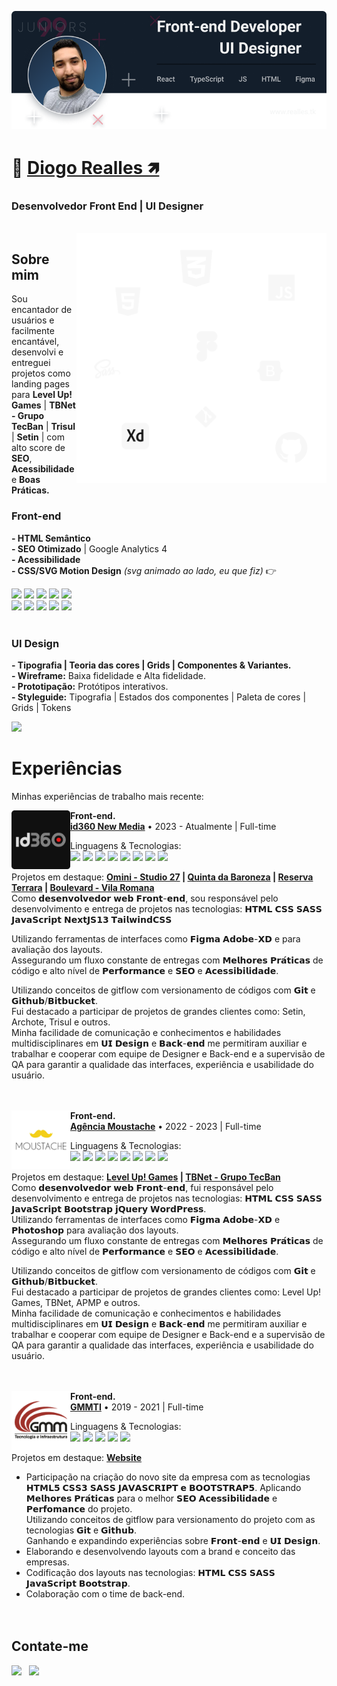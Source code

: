 [![Diogo Realles](./img/banner-02.png)](https://diogorealles.github.io/)

# 👋 <b>[Diogo Realles 🡽](https://www.linkedin.com/in/diogorealles)</b>
### <b>Desenvolvedor Front End</b> | <b>UI Designer</b>
<br />


<img src="./img/languages-2.svg" min-width="400" max-width="400" width="400" align="right" alt="badges languages">

## <b>Sobre mim</b>
Sou encantador de usuários e facilmente encantável, <br />
desenvolvi e entreguei projetos como <br />
landing pages para <b>Level Up! Games</b> | <b>TBNet - Grupo TecBan</b> | <b>Trisul</b> | <b>Setin</b> | com alto score de <b>SEO</b>, <b>Acessibilidade</b> e <b>Boas Práticas.</b>
### <b>Front-end</b>
 <b>- HTML Semântico</b> <br />
 <b>- SEO Otimizado</b> | Google Analytics 4 <br />
 <b>- Acessibilidade</b> <br />
 <b>- CSS/SVG Motion Design</b> _(svg animado ao lado, eu que fiz)_ 👉
  
<div>
  <img src="https://img.shields.io/badge/HTML5-000000?style=for-the-badge&logo=html5&logoColor=ffffff" />
  <img src="https://img.shields.io/badge/CSS3-000000?style=for-the-badge&logo=css3&logoColor=ffffff" />
  <img src="https://img.shields.io/badge/sass-000000?style=for-the-badge&logo=sass&logoColor=ffffff" />
  <img src="https://img.shields.io/badge/Bootstrap-000000?style=for-the-badge&logo=bootstrap&logoColor=ffffff" />
  <img src="https://img.shields.io/badge/JavaScript-000000?style=for-the-badge&logo=javascript&logoColor=ffffff" />
</div>
<div>
  <img src="https://img.shields.io/badge/React-000000?style=for-the-badge&logo=react&logoColor=ffffff" />
  <img src="https://img.shields.io/badge/TypeScript-000000?style=for-the-badge&logo=typescript&logoColor=ffffff" />
  <img src="https://img.shields.io/badge/Git-000000?style=for-the-badge&logo=git&logoColor=ffffff" />
  <img src="https://img.shields.io/badge/Github-000000?style=for-the-badge&logo=github&logoColor=ffffff" />
  <img src="https://img.shields.io/badge/VS%20Code-000000.svg?style=for-the-badge&logo=visual-studio-code&logoColor=ffffff" />
</div>
<br />

### <b>UI Design</b>
 <b>- Tipografia | Teoria das cores | Grids | Componentes & Variantes.</b> <br />
 <b>- Wireframe:</b> Baixa fidelidade e Alta fidelidade. <br />
 <b>- Prototipação:</b> Protótipos interativos. <br />
 <b>- Styleguide:</b> Tipografia | Estados dos componentes | Paleta de cores | Grids | Tokens <br />
 
 <div>
   <img src="https://img.shields.io/badge/Figma-000000?style=for-the-badge&logo=figma&logoColor=ffffff" />
 </div>

<!-- 
## <b>Cursos e Projetos</b>
<table>
  <thead>
    <tr>
      <th>Curso / Projetos</th>
      <th>Descrição</th>
      <th>Ver mais</th>
    </tr>
  </thead>

  <tbody>
    <tr>
      <td>

![B7Web](./img/b7web.svg)
      </td>
      <td>
        <b>[B7Web](https://github.com/DiogoRealles/course-projects)</b><br>
        Curso de Front-end e Web Design.
      </td>
      <td>
        <b>[B7Web](https://github.com/DiogoRealles/course-projects)</b><br>
      </td>
    </tr>
    <tr>
      <td>

![Origamid](./img/origamid.svg)
      </td>
      <td>
        <b>[Origamid](https://github.com/DiogoRealles/courses/tree/develop/origamid)</b><br>
        Curso de Front-end e Web Design.
      </td>
      <td>
        <b>[Origamid](https://github.com/DiogoRealles/courses/tree/develop/origamid)</b><br>
      </td>
    </tr>
    <tr>
      <td>
![Rocketseat](./img/rocketseat-origim.svg)
      </td>
      <td>
        <b>[Rocketseat](https://github.com/DiogoRealles/courses/tree/develop/rocketseat)</b><br>
        Plataforma completa de aprendizado contínuo em programação.
      </td>
      <td>
        <b>[Rocketseat](https://github.com/DiogoRealles/courses/tree/develop/rocketseat)</b><br>
      </td>
    </tr>
    <tr>
      <td>
![Matheus Battisti](https://raw.githubusercontent.com/DiogoRealles/diogorealles/develop/img/hdc.svg)
      </td>
      <td>
        <b>[Matheus Battisti](https://github.com/DiogoRealles/courses/tree/develop/hora-de-codar)</b><br>
        Capacitar quem deseja ser desenvolvedor/programador para o mercado de trabalho.
      </td>
      <td>
        <b>[Matheus Battisti](https://github.com/DiogoRealles/courses/tree/develop/hora-de-codar)</b><br>
      </td>
    </tr>
    <tr>
      <td>
![Projects](./img/projects.svg)
      </td>
      <td>
        <b>[Projetos](https://github.com/DiogoRealles/courses/tree/develop/projects)</b><br>
        Meus projetos pessoais, redesign de layouts.
      </td>
      <td>
        <b>[Projetos](https://github.com/DiogoRealles/courses/tree/develop/projects)</b><br>
      </td>
    </tr>
  </tbody>
</table>
<br><br><br>

-->
<!-- 
## <b>Linguagens e Ferramentas</b>:
<div style="display: inline_block; text-decoration: none; margin-bottom: 30px"><br>
  
  ![HTML](./img/html.svg) &nbsp;
  ![CSS](./img/css.svg) &nbsp;
  ![SASS](./img/sass.svg) &nbsp;
  ![Bootstrap](./img/bootstrap.svg) &nbsp;
  ![JS](./img/js.svg) &nbsp;
  ![JS](./img/react.svg) &nbsp;
  ![JS](./img/ts.svg) &nbsp;
  ![Git](./img/git.svg) &nbsp;
  ![Github](./img/github.svg) &nbsp;
  ![VSCode](./img/vscode.svg) &nbsp;
  ![Figma](./img/figma.svg) &nbsp;

</div>
<br />

-->

<div>
 
 # <b>Experiências</b>

 Minhas experiências de trabalho mais recente:
 
 [<img style="margin-right: 10" align="left" height="94px" width="94px" alt="Nubank" src="./img/logo-03.png"/>](https://nubank.com.br/)
 
 **Front-end.**<br/>
 [**id360 New Media**](https://www.id360.com.br/) • 2023 - Atualmente | Full-time
 
 Linguagens & Tecnologias:<br/>
  <img src="https://img.shields.io/badge/HTML5-000000?style=for-the-badge&logo=html5&logoColor=ffffff" />
  <img src="https://img.shields.io/badge/CSS3-000000?style=for-the-badge&logo=css3&logoColor=ffffff" />
  <img src="https://img.shields.io/badge/Sass-000000?style=for-the-badge&logo=sass&logoColor=ffffff" />
  <img src="https://img.shields.io/badge/TailwindCSS-000000?style=for-the-badge&logo=tailwindcss&logoColor=ffffff" />
  <img src="https://img.shields.io/badge/JavaScript-000000?style=for-the-badge&logo=javascript&logoColor=ffffff" />
  <img src="https://img.shields.io/badge/TypeScript-000000?style=for-the-badge&logo=typescript&logoColor=ffffff" />
  <img src="https://img.shields.io/badge/Next.JS-000000?style=for-the-badge&logo=nextdotjs&logoColor=ffffff" />
  <img src="https://img.shields.io/badge/Figma-000000?style=for-the-badge&logo=figma&logoColor=ffffff" />
 
 Projetos em destaque: <b>[Omini - Studio 27](https://lp-studio27.vercel.app/) | [Quinta da Baroneza](https://planodiretor-baroneza.vercel.app/) | [Reserva Terrara](https://www.reservaterrara.com.br/) | [Boulevard - Vila Romana](https://www.boulevardvilaromana.com.br/)</b><br />
 Como 𝗱𝗲𝘀𝗲𝗻𝘃𝗼𝗹𝘃𝗲𝗱𝗼𝗿 𝘄𝗲𝗯 𝗙𝗿𝗼𝗻𝘁-𝗲𝗻𝗱, sou responsável pelo desenvolvimento e entrega de projetos nas tecnologias: 𝗛𝗧𝗠𝗟 𝗖𝗦𝗦 𝗦𝗔𝗦𝗦 𝗝𝗮𝘃𝗮𝗦𝗰𝗿𝗶𝗽𝘁 𝗡𝗲𝘅𝘁𝗝𝗦𝟭𝟯 𝗧𝗮𝗶𝗹𝘄𝗶𝗻𝗱𝗖𝗦𝗦
 <br/>

Utilizando ferramentas de interfaces como 𝗙𝗶𝗴𝗺𝗮 𝗔𝗱𝗼𝗯𝗲-𝗫𝗗 e para avaliação dos layouts.<br/>
Assegurando um fluxo constante de entregas com 𝗠𝗲𝗹𝗵𝗼𝗿𝗲𝘀 𝗣𝗿𝗮́𝘁𝗶𝗰𝗮𝘀 de código e alto nível de 𝗣𝗲𝗿𝗳𝗼𝗿𝗺𝗮𝗻𝗰𝗲 e 𝗦𝗘𝗢 e 𝗔𝗰𝗲𝘀𝘀𝗶𝗯𝗶𝗹𝗶𝗱𝗮𝗱𝗲.<br/>
 
Utilizando conceitos de gitflow com versionamento de códigos com 𝗚𝗶𝘁 e 𝗚𝗶𝘁𝗵𝘂𝗯/𝗕𝗶𝘁𝗯𝘂𝗰𝗸𝗲𝘁.<br/>
Fui destacado a participar de projetos de grandes clientes como: Setin, Archote, Trisul e outros.<br/>
Minha facilidade de comunicação e conhecimentos e habilidades multidisciplinares em 𝗨𝗜 𝗗𝗲𝘀𝗶𝗴𝗻 e 𝗕𝗮𝗰𝗸-𝗲𝗻𝗱 me permitiram auxiliar e trabalhar e cooperar com equipe de Designer e Back-end e a supervisão de QA para garantir a qualidade das interfaces, experiência e usabilidade do usuário.<br/>
 <br/> <br/>
 
 [<img style="margin-right: 10" align="left" height="94px" width="94px" alt="Agência Moustache" src="./img/logo-02.png"/>](https://nubank.com.br/)
 
 **Front-end.**<br/>
 [**Agência Moustache**](https://www.br.leveluplatam.com/marketing/) • 2022 - 2023 | Full-time
 
 Linguagens & Tecnologias:<br/>
  <img src="https://img.shields.io/badge/HTML5-000000?style=for-the-badge&logo=html5&logoColor=ffffff" />
  <img src="https://img.shields.io/badge/CSS3-000000?style=for-the-badge&logo=css3&logoColor=ffffff" />
  <img src="https://img.shields.io/badge/Sass-000000?style=for-the-badge&logo=sass&logoColor=ffffff" />
  <img src="https://img.shields.io/badge/Bootstrap-000000?style=for-the-badge&logo=bootstrap&logoColor=ffffff" />
  <img src="https://img.shields.io/badge/JavaScript-000000?style=for-the-badge&logo=javascript&logoColor=ffffff" />
  <img src="https://img.shields.io/badge/WordPress-000000?style=for-the-badge&logo=Wordpress&logoColor=ffffff" />
  <img src="https://img.shields.io/badge/jquery-000000?style=for-the-badge&logo=jquery&logoColor=ffffff" />
  <img src="https://img.shields.io/badge/Figma-000000?style=for-the-badge&logo=figma&logoColor=ffffff" />
 
 Projetos em destaque: <b>[Level Up! Games](https://br.leveluplatam.com/marketing/) | [TBNet - Grupo TecBan](https://www.tbnet.com.br/)</b> <br />
 Como 𝗱𝗲𝘀𝗲𝗻𝘃𝗼𝗹𝘃𝗲𝗱𝗼𝗿 𝘄𝗲𝗯 𝗙𝗿𝗼𝗻𝘁-𝗲𝗻𝗱, fui responsável pelo desenvolvimento e entrega de projetos nas tecnologias: 𝗛𝗧𝗠𝗟 𝗖𝗦𝗦 𝗦𝗔𝗦𝗦 𝗝𝗮𝘃𝗮𝗦𝗰𝗿𝗶𝗽𝘁 𝗕𝗼𝗼𝘁𝘀𝘁𝗿𝗮𝗽 𝗷𝗤𝘂𝗲𝗿𝘆 𝗪𝗼𝗿𝗱𝗣𝗿𝗲𝘀𝘀.<br/>
Utilizando ferramentas de interfaces como 𝗙𝗶𝗴𝗺𝗮 𝗔𝗱𝗼𝗯𝗲-𝗫𝗗 e 𝗣𝗵𝗼𝘁𝗼𝘀𝗵𝗼𝗽 para avaliação dos layouts.<br/>
Assegurando um fluxo constante de entregas com 𝗠𝗲𝗹𝗵𝗼𝗿𝗲𝘀 𝗣𝗿𝗮́𝘁𝗶𝗰𝗮𝘀 de código e alto nível de 𝗣𝗲𝗿𝗳𝗼𝗿𝗺𝗮𝗻𝗰𝗲 e 𝗦𝗘𝗢 e 𝗔𝗰𝗲𝘀𝘀𝗶𝗯𝗶𝗹𝗶𝗱𝗮𝗱𝗲.<br/>
 
Utilizando conceitos de gitflow com versionamento de códigos com 𝗚𝗶𝘁 e 𝗚𝗶𝘁𝗵𝘂𝗯/𝗕𝗶𝘁𝗯𝘂𝗰𝗸𝗲𝘁.<br/>
Fui destacado a participar de projetos de grandes clientes como: Level Up! Games, TBNet, APMP e outros.<br/>
Minha facilidade de comunicação e conhecimentos e habilidades multidisciplinares em 𝗨𝗜 𝗗𝗲𝘀𝗶𝗴𝗻 e 𝗕𝗮𝗰𝗸-𝗲𝗻𝗱 me permitiram auxiliar e trabalhar e cooperar com equipe de Designer e Back-end e a supervisão de QA para garantir a qualidade das interfaces, experiência e usabilidade do usuário.<br/>
 <br/> <br/>
 
 [<img style="margin-right: 10" align="left" height="94px" width="94px" alt="Gmmti" src="./img/logo-01.png"/>](https://gmmti.com.br/)
 
 **Front-end.**<br/>
 [**GMMTI**](https://www.gmmti.com.br/) • 2019 - 2021 | Full-time
 
 Linguagens & Tecnologias:<br/>
  <img src="https://img.shields.io/badge/HTML5-000000?style=for-the-badge&logo=html5&logoColor=ffffff" />
  <img src="https://img.shields.io/badge/CSS3-000000?style=for-the-badge&logo=css3&logoColor=ffffff" />
  <img src="https://img.shields.io/badge/Sass-000000?style=for-the-badge&logo=sass&logoColor=ffffff" />
  <img src="https://img.shields.io/badge/Bootstrap-000000?style=for-the-badge&logo=bootstrap&logoColor=ffffff" />
  <img src="https://img.shields.io/badge/JavaScript-000000?style=for-the-badge&logo=javascript&logoColor=ffffff" />
  
 Projetos em destaque: <b>[Website](https://www.gmmti.com.br/)</b> <br/>
 - Participação na criação do novo site da empresa com as tecnologias 𝗛𝗧𝗠𝗟𝟱 𝗖𝗦𝗦𝟯 𝗦𝗔𝗦𝗦 𝗝𝗔𝗩𝗔𝗦𝗖𝗥𝗜𝗣𝗧 𝗲 𝗕𝗢𝗢𝗧𝗦𝗧𝗥𝗔𝗣𝟱. Aplicando 𝗠𝗲𝗹𝗵𝗼𝗿𝗲𝘀 𝗣𝗿𝗮́𝘁𝗶𝗰𝗮𝘀 para o melhor 𝗦𝗘𝗢 𝗔𝗰𝗲𝘀𝘀𝗶𝗯𝗶𝗹𝗶𝗱𝗮𝗱𝗲 e 𝗣𝗲𝗿𝗳𝗼𝗺𝗮𝗻𝗰𝗲 do projeto.<br/>
Utilizando conceitos de gitflow para versionamento do projeto com as tecnologias 𝗚𝗶𝘁 e 𝗚𝗶𝘁𝗵𝘂𝗯.<br/>
Ganhando e expandindo experiências sobre 𝗙𝗿𝗼𝗻𝘁-𝗲𝗻𝗱 e 𝗨𝗜 𝗗𝗲𝘀𝗶𝗴𝗻.<br/>
- Elaborando e desenvolvendo layouts com a brand e conceito das empresas.<br/>
- Codificação dos layouts nas tecnologias: 𝗛𝗧𝗠𝗟 𝗖𝗦𝗦 𝗦𝗔𝗦𝗦 𝗝𝗮𝘃𝗮𝗦𝗰𝗿𝗶𝗽𝘁 𝗕𝗼𝗼𝘁𝘀𝘁𝗿𝗮𝗽.<br/>
- Colaboração com o time de back-end.<br/>
 <br/> <br/>

</div>

## <b>Contate-me</b>
<div>

  <!-- <a href="https://web.whatsapp.com/send?phone=+5511987868046&text=Olá%20vim%20%20pelo%20seu%20github,%20podemos%20conversar?" target="_blank"><img src="https://img.shields.io/badge/WHATSAPP-(11)98786--8046-%33920f/?style=for-the-badge&logo=whatsapp&logoColor=ffffff"></a> &nbsp;
  <a href="https://www.facebook.com/softwarealles" target="_blank"><img src="https://img.shields.io/badge/Facebook-/DiogoRealles-%230077B5?style=for-the-badge&logo=facebook&logoColor=ffffff"></a> &nbsp;
  <a href="mailto: diogorealles@hotmail.com"><img src="https://img.shields.io/badge/Email-diogorealles@hotmail.com-lightgrey?style=for-the-badge&logo=Gmail&logoColor=ffffff"></a> &nbsp; /-->
  <a href="https://www.linkedin.com/in/diogorealles/" target="_blank"><img src="https://img.shields.io/badge/Linkedin-/diogorealles-blue?style=for-the-badge&logo=Linkedin&logoColor=ffffff"></a> &nbsp;
  <a href="https://diogorealles.github.io/" target="_blank"><img src="https://img.shields.io/badge/SITE-portfolio-black?style=for-the-badge"></a> &nbsp;

</div>
